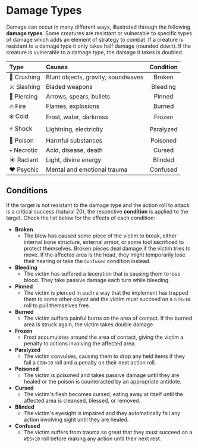 # Damage Types
Damage can occur in many different ways, illustrated through the following **damage types**. Some creatures are resistant or vulnerable to specific types of damage which adds an element of strategy to combat. If a creature is resistant to a damage type it only takes half damage (rounded down). If the creature is vulnerable to a damage type, the damage it takes is doubled.

| Type | Causes | Condition |
|:--- |:--- |:---:|
| 👊 Crushing | Blunt objects, gravity, soundwaves | Broken |
| ⚔️ Slashing | Bladed weapons | Bleeding |
| 🏹 Piercing | Arrows, spears, bullets | Pinned |
| 🔥 Fire | Flames, explosions | Burned |
| ❄️ Cold | Frost, water, darkness | Frozen |
| ⚡️ Shock | Lightning, electricity | Paralyzed |
| 💉 Poison | Harmful substances | Poisoned |
| 💀 Necrotic | Acid, disease, death | Cursed |
| ☀️ Radiant | Light, divine energy | Blinded |
| ♥️ Psychic | Mental and emotional trauma | Confused |

## Conditions
If the target is not resistant to the damage type and the action roll to attack is a critical success (natural 20), the respective **condition** is applied to the target. Check the list below for the effects of each condition:

- **Broken**
    - The blow has caused some piece of the victim to break, either internal bone structure, external armor, or some tool sacrificed to protect themselves. Broken pieces deal damage if the victim tries to move. If the affected area is the head, they might temporarily lose their hearing or take the `Confused` condition instead.
- **Bleeding**
    - The victim has suffered a laceration that is causing them to lose blood. They take passive damage each turn while bleeding.
- **Pinned**
    - The victim is pierced in such a way that the implement has trapped them to some other object and the victim must succeed on a `STR>10` roll to pull themselves free.
- **Burned**
    - The victim suffers painful burns on the area of contact. If the burned area is struck again, the victim takes double damage.
- **Frozen**
    - Frost accumulates around the area of contact, giving the victim a penalty to actions involving the affected area.
- **Paralyzed**
    - The victim convulses, causing them to drop any held items if they fail a `CON>10` roll and a penalty on their next action roll.
- **Poisoned**
    - The victim is poisoned and takes passive damage until they are healed or the poison is counteracted by an appropriate antidote.
- **Cursed**
    - The victim's flesh becomes cursed, eating away at itself until the affected area is cleansed, blessed, or removed.
- **Blinded**
    - The victim's eyesight is impaired and they automatically fail any action involving sight until they are healed.
- **Confused**
    - The victim suffers from trauma so great that they must succeed on a `WIS>10` roll before making any action until their next rest.
